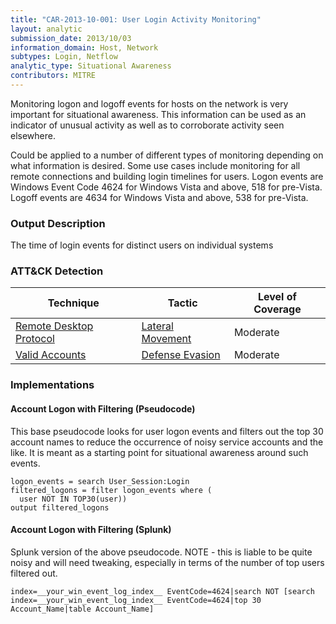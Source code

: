 ```yaml
---
title: "CAR-2013-10-001: User Login Activity Monitoring"
layout: analytic
submission_date: 2013/10/03
information_domain: Host, Network
subtypes: Login, Netflow
analytic_type: Situational Awareness
contributors: MITRE
---
```


Monitoring logon and logoff events for hosts on the network is very important for situational awareness. This information can be used as an indicator of unusual activity as well as to corroborate activity seen elsewhere.

Could be applied to a number of different types of monitoring depending on what information is desired. Some use cases include monitoring for all remote connections and building login timelines for users.
Logon events are Windows Event Code 4624 for Windows Vista and above, 518 for pre-Vista. Logoff events are 4634 for Windows Vista and above, 538 for pre-Vista.

### Output Description

The time of login events for distinct users on individual systems


### ATT&CK Detection

|Technique|Tactic|Level of Coverage|
|---|---|---|
|[Remote Desktop Protocol](https://attack.mitre.org/techniques/T1076/)|[Lateral Movement](https://attack.mitre.org/tactics/TA0008/)|Moderate|
|[Valid Accounts](https://attack.mitre.org/techniques/T1078/)|[Defense Evasion](https://attack.mitre.org/tactics/TA0005/)|Moderate|


### Implementations

#### Account Logon with Filtering (Pseudocode)


This base pseudocode looks for user logon events and filters out the top 30 account names to reduce the occurrence of noisy service accounts and the like. It is meant as a starting point for situational awareness around such events.


```
logon_events = search User_Session:Login
filtered_logons = filter logon_events where (
  user NOT IN TOP30(user))
output filtered_logons
```


#### Account Logon with Filtering (Splunk)


Splunk version of the above pseudocode. NOTE - this is liable to be quite noisy and will need tweaking, especially in terms of the number of top users filtered out.


```
index=__your_win_event_log_index__ EventCode=4624|search NOT [search index=__your_win_event_log_index__ EventCode=4624|top 30 Account_Name|table Account_Name]
```


